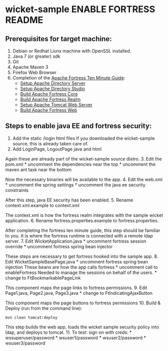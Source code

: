 # wicket-sample ENABLE FORTRESS README
## Prerequisites for target machine:
1. Debian or Redhat Liunx machine with OpenSSL installed.
2. Java 7 (or greater) sdk
3. Git
4. Apache Maven 3
5. Firefox Web Browser
6. Completion of the [Apache Fortress Ten Minute Guide](http://symas.com/javadocs/apache-fortress-core/org/apache/directory/fortress/core/doc-files/ten-minute-guide.html):
    * [Setup Apache Directory Server](http://symas.com/javadocs/apache-fortress-core/org/apache/directory/fortress/core/doc-files/apache-directory-server.html)
    * [Setup Apache Directory Studio](http://symas.com/javadocs/apache-fortress-core/org/apache/directory/fortress/core/doc-files/apache-directory-studio.html)
    * [Build Apache Fortress Core](http://symas.com/javadocs/apac1he-fortress-core/org/apache/directory/fortress/core/doc-files/apache-fortress-core.html)
    * [Build Apache Fortress Realm](http://symas.com/javadocs/apache-fortress-core/org/apache/directory/fortress/core/doc-files/apache-fortress-realm.html)
    * [Setup Apache Tomcat Web Server](http://symas.com/javadocs/apache-fortress-core/org/apache/directory/fortress/core/doc-files/apache-tomcat.html)
    * [Build Apache Fortress Web](http://symas.com/javadocs/apache-fortress-core/org/apache/directory/fortress/core/doc-files/apache-fortress-web.html)

## Steps to enable java EE and fortress security:

1. Add the static /login html files
If you downloaded the wicket-sample source, this is already taken care of.
2. Add LoginPage, LogoutPage java and html

Again these are already part of the wicket-sample source distro.
3. Edit the pom.xml
    * uncomment the dependencies near the top
    * uncomment the maven ant task near the bottom

Now the necessary binaries will be available to the app.
4. Edit the web.xml
    * uncomment the spring settings
    * uncomment the java ee security constraints

After this step, java EE security has been enabled.
5. Rename context.xml.example to context.xml

The context.xml is how the fortress realm integrates with the sample wicket application.
6. Rename fortress.properties.example to fortress.properties.

After completing the fortress ten minute guide, this step should be familiar to you.  It is where the fortress runtime is connected with a remote ldap server.
7. Edit WicketApplication.java
    * uncomment fortress session override
    * uncomment fortress spring bean injector

These steps are necessary to get fortress hooked into the sample app.
8. Edit WicketSampleBasePage.java
    * uncomment fortress spring bean injection
        These beans are how the app calls fortress
    * uncomment call to enableFortress
        Needed to manage the sessions on behalf of the users.
    * change to FtBookmarkablePageLink

This component maps the page links to fortress permissions.
9. Edit Page1.java, Page2.java, Page3.java
    * change to FtIndicatingAjaxButton

This component maps the page buttons to fortress permissions
10. Build & Deploy (run from the command line):
```
mvn clean tomcat:deploy
```

This step builds the web app, loads the wicket sample security policy into ldap, and deploys to tomcat.
11. To test: sign on with creds:
    * wssuperuser/password
    * wsuser1/password
    * wsuser2/password
    * wsuser3/password